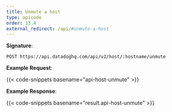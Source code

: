 ```yaml
---
title: Unmute a host
type: apicode
order: 13.4
external_redirect: /api/#unmute-a-host
---
```


**Signature**:

`POST https://api.datadoghq.com/api/v1/host/:hostname/unmute`

**Example Request**:

{{< code-snippets basename="api-host-unmute" >}}

**Example Response**:

{{< code-snippets basename="result.api-host-unmute" >}}
